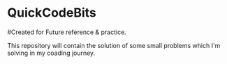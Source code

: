 # QuickCodeBits

#Created for Future reference & practice.


This repository will contain the solution of some small problems which I'm solving in my coading journey.
